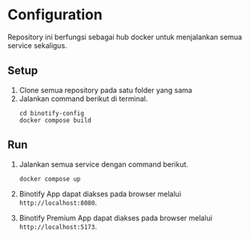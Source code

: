 # Configuration

Repository ini berfungsi sebagai hub docker untuk menjalankan semua service sekaligus.

## Setup
1. Clone semua repository pada satu folder yang sama
2. Jalankan command berikut di terminal.
    ```
    cd binotify-config
    docker compose build
    ```

## Run

1. Jalankan semua service dengan command berikut.
    ```
    docker compose up
    ```

2. Binotify App dapat diakses pada browser melalui `http://localhost:8080`.

3. Binotify Premium App dapat diakses pada browser melalui `http://localhost:5173`.